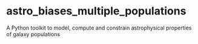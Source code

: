 # astro_biases_multiple_populations
A Python toolkit to model, compute and constrain astrophysical properties of galaxy populations 
